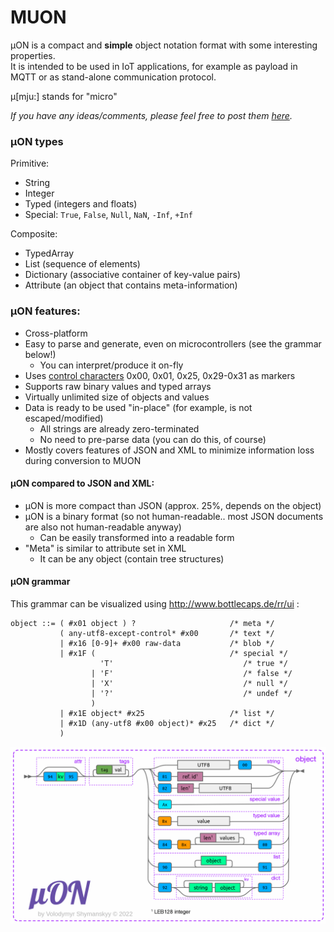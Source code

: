 # MUON
µON is a compact and **simple** object notation format with some interesting  properties.  
It is intended to be used in IoT applications, for example as payload in MQTT or as stand-alone communication protocol.

µ[mju:] stands for "micro"

*If you have any ideas/comments, please feel free to post them [here](https://github.com/vshymanskyy/MUON/issues).*

### µON types

Primitive:
* String
* Integer
* Typed (integers and floats)
* Special: `True`, `False`, `Null`, `NaN`, `-Inf`, `+Inf`

Composite:
* TypedArray
* List (sequence of elements)
* Dictionary (associative container of key-value pairs)
* Attribute (an object that contains meta-information)

### µON features:

* Cross-platform
* Easy to parse and generate, even on microcontrollers (see the grammar below!)
  * You can interpret/produce it on-fly
* Uses [control characters](http://en.wikipedia.org/wiki/Control_character) 0x00, 0x01, 0x25, 0x29-0x31 as markers
* Supports raw binary values and typed arrays
* Virtually unlimited size of objects and values
* Data is ready to be used "in-place" (for example, is not escaped/modified)
  * All strings are already zero-terminated
  * No need to pre-parse data (you can do this, of course)
* Mostly covers features of JSON and XML to minimize information loss during conversion to MUON

#### µON compared to JSON and XML:

* µON is more compact than JSON (approx. 25%, depends on the object)
* µON is a binary format (so not human-readable.. most JSON documents are also not human-readable anyway)
  * Can be easily transformed into a readable form
* "Meta" is similar to attribute set in XML
  * It can be any object (contain tree structures)

#### µON grammar

This grammar can be visualized using http://www.bottlecaps.de/rr/ui :

```
object ::= ( #x01 object ) ?                     /* meta */
           ( any-utf8-except-control* #x00       /* text */
           | #x16 [0-9]+ #x00 raw-data           /* blob */
           | #x1F (                              /* special */
                    'T'                             /* true */
                  | 'F'                             /* false */
                  | 'X'                             /* null */
                  | '?'                             /* undef */
                  )
           | #x1E object* #x25                   /* list */
           | #x1D (any-utf8 #x00 object)* #x25   /* dict */
           )
```

![alt tag](docs/muon.png?raw=true)

